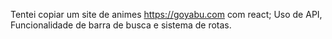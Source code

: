 Tentei copiar um site de animes https://goyabu.com com react;
Uso de API, Funcionalidade de barra de busca e sistema de rotas.
